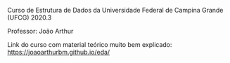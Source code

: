 Curso de Estrutura de Dados da Universidade Federal de Campina Grande (UFCG) 2020.3

Professor: João Arthur

Link do curso com material teórico muito bem explicado: https://joaoarthurbm.github.io/eda/
